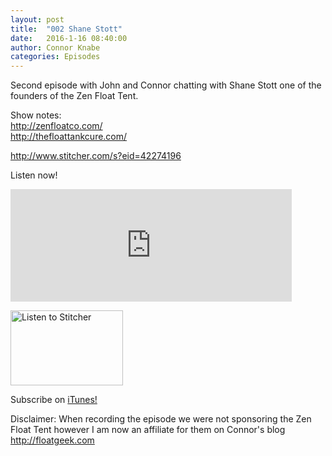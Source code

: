 ```yaml
---
layout: post
title:  "002 Shane Stott"
date:   2016-1-16 08:40:00
author: Connor Knabe
categories: Episodes
---
```


Second episode with John and Connor chatting with Shane Stott one of the founders of the Zen Float Tent.

Show notes:
<br>
<a href="http://www.zenfloatco.com/">http://zenfloatco.com/</a>
<br>
<a href="http://www.thefloattankcure.com/">http://thefloattankcure.com/</a>



http://www.stitcher.com/s?eid=42274196


Listen now!
<br>


<iframe scrolling="no" frameborder="0" style="width:100%;max-width:450px;height:180px;border:0;overflow:hidden;" width="400" height="180" src="http://app.stitcher.com/splayer/f/77331/42274196?el=0&refid=stpr"></iframe>


<br>

<a href="http://www.stitcher.com/s?fid=77331&refid=stpr"><img src="http://cloudfront.assets.stitcher.com/promo.assets/stitcher-banner-180x120.jpg" width="180" height="120" alt="Listen to Stitcher"></a>

Subscribe on <a href="https://itunes.apple.com/us/podcast/float-geeks/id1058855632?mt=2">iTunes!</a>


Disclaimer:
When recording the episode we were not sponsoring the Zen Float Tent however I am now an affiliate for them on Connor's blog <a href="http://www.floatgeek.com">http://floatgeek.com</a>
